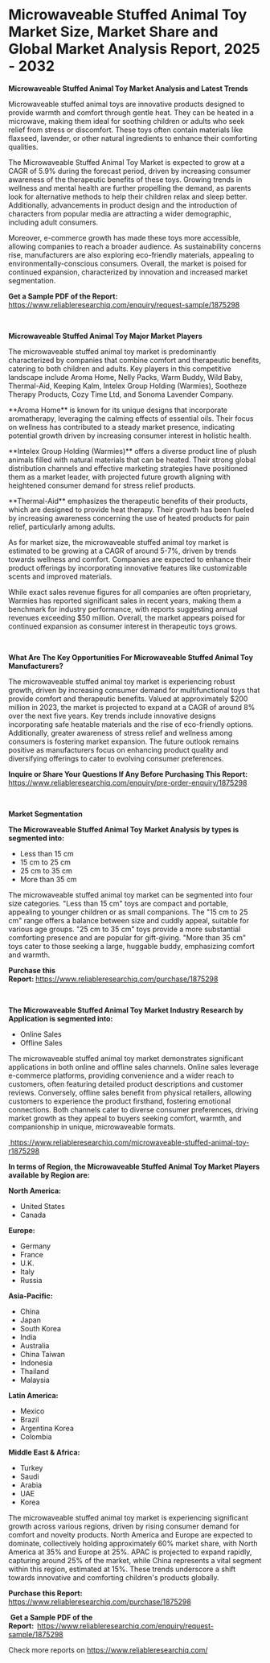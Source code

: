 <p><h1>Microwaveable Stuffed Animal Toy Market Size, Market Share and Global Market Analysis Report, 2025 - 2032</h1></p><p><strong>Microwaveable Stuffed Animal Toy Market Analysis and Latest Trends</strong></p>
<p><p>Microwaveable stuffed animal toys are innovative products designed to provide warmth and comfort through gentle heat. They can be heated in a microwave, making them ideal for soothing children or adults who seek relief from stress or discomfort. These toys often contain materials like flaxseed, lavender, or other natural ingredients to enhance their comforting qualities. </p><p>The Microwaveable Stuffed Animal Toy Market is expected to grow at a CAGR of 5.9% during the forecast period, driven by increasing consumer awareness of the therapeutic benefits of these toys. Growing trends in wellness and mental health are further propelling the demand, as parents look for alternative methods to help their children relax and sleep better. Additionally, advancements in product design and the introduction of characters from popular media are attracting a wider demographic, including adult consumers. </p><p>Moreover, e-commerce growth has made these toys more accessible, allowing companies to reach a broader audience. As sustainability concerns rise, manufacturers are also exploring eco-friendly materials, appealing to environmentally-conscious consumers. Overall, the market is poised for continued expansion, characterized by innovation and increased market segmentation.</p></p>
<p><strong>Get a Sample PDF of the Report:&nbsp;</strong> <a href="https://www.reliableresearchiq.com/enquiry/request-sample/1875298?utm_campaign=3128&utm_medium=2&utm_source=Github&utm_content=ia&utm_term=05042025&utm_id=microwaveable-stuffed-animal-toy">https://www.reliableresearchiq.com/enquiry/request-sample/1875298</a></p>
<p>&nbsp;</p>
<p><strong>Microwaveable Stuffed Animal Toy Major Market Players</strong></p>
<p><p>The microwaveable stuffed animal toy market is predominantly characterized by companies that combine comfort and therapeutic benefits, catering to both children and adults. Key players in this competitive landscape include Aroma Home, Nelly Packs, Warm Buddy, Wild Baby, Thermal-Aid, Keeping Kalm, Intelex Group Holding (Warmies), Sootheze Therapy Products, Cozy Time Ltd, and Sonoma Lavender Company.</p><p>**Aroma Home** is known for its unique designs that incorporate aromatherapy, leveraging the calming effects of essential oils. Their focus on wellness has contributed to a steady market presence, indicating potential growth driven by increasing consumer interest in holistic health.</p><p>**Intelex Group Holding (Warmies)** offers a diverse product line of plush animals filled with natural materials that can be heated. Their strong global distribution channels and effective marketing strategies have positioned them as a market leader, with projected future growth aligning with heightened consumer demand for stress relief products.</p><p>**Thermal-Aid** emphasizes the therapeutic benefits of their products, which are designed to provide heat therapy. Their growth has been fueled by increasing awareness concerning the use of heated products for pain relief, particularly among adults.</p><p>As for market size, the microwaveable stuffed animal toy market is estimated to be growing at a CAGR of around 5-7%, driven by trends towards wellness and comfort. Companies are expected to enhance their product offerings by incorporating innovative features like customizable scents and improved materials.</p><p>While exact sales revenue figures for all companies are often proprietary, Warmies has reported significant sales in recent years, making them a benchmark for industry performance, with reports suggesting annual revenues exceeding $50 million. Overall, the market appears poised for continued expansion as consumer interest in therapeutic toys grows.</p></p>
<p>&nbsp;</p>
<p><strong>What Are The Key Opportunities For Microwaveable Stuffed Animal Toy Manufacturers?</strong></p>
<p><p>The microwaveable stuffed animal toy market is experiencing robust growth, driven by increasing consumer demand for multifunctional toys that provide comfort and therapeutic benefits. Valued at approximately $200 million in 2023, the market is projected to expand at a CAGR of around 8% over the next five years. Key trends include innovative designs incorporating safe heatable materials and the rise of eco-friendly options. Additionally, greater awareness of stress relief and wellness among consumers is fostering market expansion. The future outlook remains positive as manufacturers focus on enhancing product quality and diversifying offerings to cater to evolving consumer preferences.</p></p>
<p><strong>Inquire or Share Your Questions If Any Before Purchasing This Report:</strong> <a href="https://www.reliableresearchiq.com/enquiry/pre-order-enquiry/1875298?utm_campaign=3128&utm_medium=2&utm_source=Github&utm_content=ia&utm_term=05042025&utm_id=microwaveable-stuffed-animal-toy">https://www.reliableresearchiq.com/enquiry/pre-order-enquiry/1875298</a></p>
<p>&nbsp;</p>
<p><strong>Market Segmentation</strong></p>
<p><strong>The Microwaveable Stuffed Animal Toy Market Analysis by types is segmented into:</strong></p>
<p><ul><li>Less than 15 cm</li><li>15 cm to 25 cm</li><li>25 cm to 35 cm</li><li>More than 35 cm</li></ul></p>
<p><p>The microwaveable stuffed animal toy market can be segmented into four size categories. "Less than 15 cm" toys are compact and portable, appealing to younger children or as small companions. The "15 cm to 25 cm" range offers a balance between size and cuddly appeal, suitable for various age groups. "25 cm to 35 cm" toys provide a more substantial comforting presence and are popular for gift-giving. "More than 35 cm" toys cater to those seeking a large, huggable buddy, emphasizing comfort and warmth.</p></p>
<p><strong>Purchase this Report:&nbsp;</strong><a href="https://www.reliableresearchiq.com/purchase/1875298?utm_campaign=3128&utm_medium=2&utm_source=Github&utm_content=ia&utm_term=05042025&utm_id=microwaveable-stuffed-animal-toy">https://www.reliableresearchiq.com/purchase/1875298</a></p>
<p>&nbsp;</p>
<p><strong>The Microwaveable Stuffed Animal Toy Market Industry Research by Application is segmented into:</strong></p>
<p><ul><li>Online Sales</li><li>Offline Sales</li></ul></p>
<p><p>The microwaveable stuffed animal toy market demonstrates significant applications in both online and offline sales channels. Online sales leverage e-commerce platforms, providing convenience and a wider reach to customers, often featuring detailed product descriptions and customer reviews. Conversely, offline sales benefit from physical retailers, allowing customers to experience the product firsthand, fostering emotional connections. Both channels cater to diverse consumer preferences, driving market growth as they appeal to buyers seeking comfort, warmth, and companionship in unique, microwaveable formats.</p></p>
<p><a href="https://www.reliableresearchiq.com/microwaveable-stuffed-animal-toy-r1875298?utm_campaign=3128&utm_medium=2&utm_source=Github&utm_content=ia&utm_term=05042025&utm_id=microwaveable-stuffed-animal-toy">&nbsp;https://www.reliableresearchiq.com/microwaveable-stuffed-animal-toy-r1875298</a></p>
<p><strong>In terms of Region, the Microwaveable Stuffed Animal Toy Market Players available by Region are:</strong></p>
<p>
    <p> <strong> North America: </strong>
        <ul>
            <li>United States</li>
            <li>Canada</li>
        </ul>
        </p> 
    <p> <strong> Europe: </strong>
        <ul>
            <li>Germany</li>
            <li>France</li>
            <li>U.K.</li>
            <li>Italy</li>
            <li>Russia</li>
        </ul>
        </p> 
    <p> <strong> Asia-Pacific: </strong>
        <ul>
            <li>China</li>
            <li>Japan</li>
            <li>South Korea</li>
            <li>India</li>
            <li>Australia</li>
            <li>China Taiwan</li>
            <li>Indonesia</li>
            <li>Thailand</li>
            <li>Malaysia</li>
        </ul>
        </p> 
    <p> <strong> Latin America: </strong>
        <ul>
            <li>Mexico</li>
            <li>Brazil</li>
            <li>Argentina Korea</li>
            <li>Colombia</li>
        </ul>
        </p> 
    <p> <strong> Middle East & Africa: </strong>
        <ul>
            <li>Turkey</li>
            <li>Saudi</li>
            <li>Arabia</li>
            <li>UAE</li>
            <li>Korea</li>
        </ul>
    </p>
    </p>
<p><p>The microwaveable stuffed animal toy market is experiencing significant growth across various regions, driven by rising consumer demand for comfort and novelty products. North America and Europe are expected to dominate, collectively holding approximately 60% market share, with North America at 35% and Europe at 25%. APAC is projected to expand rapidly, capturing around 25% of the market, while China represents a vital segment within this region, estimated at 15%. These trends underscore a shift towards innovative and comforting children's products globally.</p></p>
<p><strong>Purchase this Report: </strong><a href="https://www.reliableresearchiq.com/purchase/1875298?utm_campaign=3128&utm_medium=2&utm_source=Github&utm_content=ia&utm_term=05042025&utm_id=microwaveable-stuffed-animal-toy">https://www.reliableresearchiq.com/purchase/1875298</a></p>
<p>&nbsp;<strong>Get a Sample PDF of the Report:&nbsp;&nbsp;</strong><a href="https://www.reliableresearchiq.com/enquiry/request-sample/1875298?utm_campaign=3128&utm_medium=2&utm_source=Github&utm_content=ia&utm_term=05042025&utm_id=microwaveable-stuffed-animal-toy">https://www.reliableresearchiq.com/enquiry/request-sample/1875298</a></p>
<p><strong></strong></p>
<p>Check more reports on <a href="https://www.reliableresearchiq.com/?utm_campaign=3128&utm_medium=2&utm_source=Github&utm_content=ia&utm_term=05042025&utm_id=microwaveable-stuffed-animal-toy">https://www.reliableresearchiq.com/</a></p>